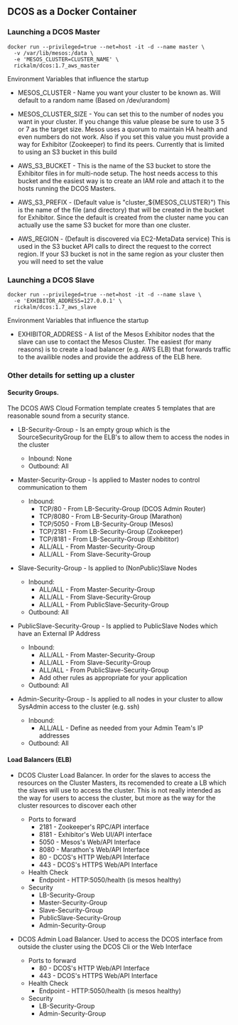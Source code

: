 ## DCOS as a Docker Container


### Launching a DCOS Master

```
docker run --privileged=true --net=host -it -d --name master \
  -v /var/lib/mesos:/data \
  -e 'MESOS_CLUSTER=CLUSTER_NAME' \
  rickalm/dcos:1.7_aws_master
```

Environment Variables that influence the startup

- MESOS_CLUSTER - Name you want your cluster to be known as. Will default to a random name (Based on /dev/urandom)

- MESOS_CLUSTER_SIZE - You can set this to the number of nodes you want in your cluster. If you change this value please be sure to use 3 5 or 7 as the target size. Mesos uses a quorum to maintain HA health and even numbers do not work. Also if you set this value you must provide a way for Exhibitor (Zookeeper) to find its peers. Currently that is limited to using an S3 bucket in this build

- AWS_S3_BUCKET - This is the name of the S3 bucket to store the Exhibitor files in for multi-node setup. The host needs access to this bucket and the easiest way is to create an IAM role and attach it to the hosts running the DCOS Masters.

- AWS_S3_PREFIX - (Default value is "cluster_${MESOS_CLUSTER}") This is the name of the file (and directory) that will be created in the  bucket for Exhibitor. Since the default is created from the cluster name you can actually use the same S3 bucket for more than one cluster.

- AWS_REGION - (Default is discovered via EC2-MetaData service) This is used in the S3 bucket API calls to direct the request to the correct region. If your S3 bucket is not in the same region as your cluster then you will need to set the value



### Launching a DCOS Slave

```
docker run --privileged=true --net=host -it -d --name slave \
  -e 'EXHIBITOR_ADDRESS=127.0.0.1' \
  rickalm/dcos:1.7_aws_slave
```

Environment Variables that influence the startup

- EXHIBITOR_ADDRESS - A list of the Mesos Exhibitor nodes that the slave can use to contact the Mesos Cluster. The easiest (for many reasons) is to create a load balancer (e.g. AWS ELB) that forwards traffic to the availible nodes and provide the address of the ELB here.


### Other details for setting up a cluster

#### Security Groups.
The DCOS AWS Cloud Formation template creates 5 templates that are reasonable sound from a security stance.

- LB-Security-Group - Is an empty group which is the SourceSecurityGroup for the ELB's to allow them to access the nodes in the cluster
  - Inbound: None
  - Outbound: All

- Master-Security-Group - Is applied to Master nodes to control communication to them
  - Inbound:
    - TCP/80 - From LB-Security-Group (DCOS Admin Router)
    - TCP/8080 - From LB-Security-Group (Marathon)
    - TCP/5050 - From LB-Security-Group (Mesos)
    - TCP/2181 - From LB-Security-Group (Zookeeper)
    - TCP/8181 - From LB-Security-Group (Exhbititor)
    - ALL/ALL - From Master-Security-Group
    - ALL/ALL - From Slave-Security-Group

- Slave-Security-Group - Is applied to (NonPublic)Slave Nodes
  - Inbound:
    - ALL/ALL - From Master-Security-Group
    - ALL/ALL - From Slave-Security-Group
    - ALL/ALL - From PublicSlave-Security-Group
  - Outbound: All

- PublicSlave-Security-Group - Is applied to PublicSlave Nodes which have an External IP Address
  - Inbound:
    - ALL/ALL - From Master-Security-Group
    - ALL/ALL - From Slave-Security-Group
    - ALL/ALL - From PublicSlave-Security-Group
    - Add other rules as appropriate for your application
  - Outbound: All

- Admin-Security-Group - Is applied to all nodes in your cluster to allow SysAdmin access to the cluster (e.g. ssh)
  - Inbound:
    - ALL/ALL - Define as needed from your Admin Team's IP addresses
  - Outbound: All

#### Load Balancers (ELB)

- DCOS Cluster Load Balancer. In order for the slaves to access the resources on the Cluster Masters, its recomended to create a LB which the slaves will use to access the cluster. This is not really intended as the way for users to access the cluster, but more as the way for the cluster resources to discover each other
  - Ports to forward
    - 2181 - Zookeeper's RPC/API interface
    - 8181 - Exhibitor's Web UI/API interface
    - 5050 - Mesos's Web/API Interface
    - 8080 - Marathon's Web/API Interface
    - 80 - DCOS's HTTP Web/API Interface
    - 443 - DCOS's HTTPS Web/API Interface
  - Health Check
    - Endpoint - HTTP:5050/health (is mesos healthy)
  - Security
    - LB-Security-Group
    - Master-Security-Group
    - Slave-Security-Group
    - PublicSlave-Security-Group
    - Admin-Security-Group

- DCOS Admin Load Balancer. Used to access the DCOS interface from outside the cluster using the DCOS Cli or the Web Interface 
  - Ports to forward
    - 80 - DCOS's HTTP Web/API Interface
    - 443 - DCOS's HTTPS Web/API Interface
  - Health Check
    - Endpoint - HTTP:5050/health (is mesos healthy)
  - Security
    - LB-Security-Group
    - Admin-Security-Group

